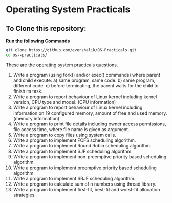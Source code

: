 # Operating System Practicals

## To Clone this repository:
**Run the following Commands**
```bash
git clone https://github.com/evershalik/OS-Practicals.git
cd os--practicals/
```


These are the operating system practicals questions.

1. Write a program (using fork() and/or exec() commands) where parent and child execute: a) same program, same code. b) same program, different code. c) before terminating, the parent waits for the child to finish its task.
2. Write a program to report behaviour of Linux kernel including kernel version, CPU type and model. (CPU information)
3. Write a program to report behaviour of Linux kernel including information on 19 configured memory, amount of free and used memory. (memory information)
4. Write a program to print file details including owner access permissions, file access time, where file name is given as argument.
5. Write a program to copy files using system calls.
6. Write a program to implement FCFS scheduling algorithm.
7. Write a program to implement Round Robin scheduling algorithm.
8. Write a program to implement SJF scheduling algorithm.
9. Write a program to implement non-preemptive priority based scheduling algorithm.
10. Write a program to implement preemptive priority based scheduling algorithm.
11. Write a program to implement SRJF scheduling algorithm.
12. Write a program to calculate sum of n numbers using thread library.
13. Write a program to implement first-fit, best-fit and worst-fit allocation strategies.

